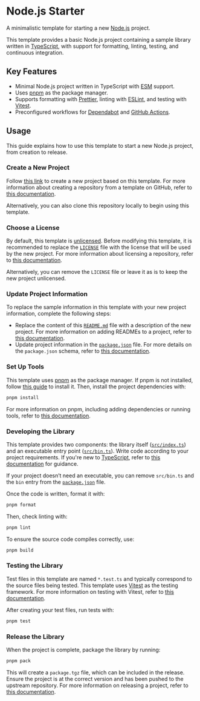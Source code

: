 # Node.js Starter

A minimalistic template for starting a new [Node.js](https://nodejs.org/en) project.

This template provides a basic Node.js project containing a sample library written in [TypeScript](https://www.typescriptlang.org/), with support for formatting, linting, testing, and continuous integration.

## Key Features

- Minimal Node.js project written in TypeScript with [ESM](https://nodejs.org/api/esm.html) support.
- Uses [pnpm](https://pnpm.io//) as the package manager.
- Supports formatting with [Prettier](https://prettier.io/), linting with [ESLint](https://eslint.org/), and testing with [Vitest](https://vitest.dev/).
- Preconfigured workflows for [Dependabot](https://docs.github.com/en/code-security/dependabot) and [GitHub Actions](https://github.com/features/actions).

## Usage

This guide explains how to use this template to start a new Node.js project, from creation to release.

### Create a New Project

Follow [this link](https://github.com/new?template_name=nodejs-starter&template_owner=threeal) to create a new project based on this template. For more information about creating a repository from a template on GitHub, refer to [this documentation](https://docs.github.com/en/repositories/creating-and-managing-repositories/creating-a-repository-from-a-template).

Alternatively, you can also clone this repository locally to begin using this template.

### Choose a License

By default, this template is [unlicensed](https://unlicense.org/). Before modifying this template, it is recommended to replace the [`LICENSE`](./LICENSE) file with the license that will be used by the new project. For more information about licensing a repository, refer to [this documentation](https://docs.github.com/en/repositories/managing-your-repositorys-settings-and-features/customizing-your-repository/licensing-a-repository).

Alternatively, you can remove the `LICENSE` file or leave it as is to keep the new project unlicensed.

### Update Project Information

To replace the sample information in this template with your new project information, complete the following steps:

- Replace the content of this [`README.md`](./README.md) file with a description of the new project. For more information on adding READMEs to a project, refer to [this documentation](https://docs.github.com/en/repositories/managing-your-repositorys-settings-and-features/customizing-your-repository/about-readmes).
- Update project information in the [`package.json`](./package.json) file. For more details on the `package.json` schema, refer to [this documentation](https://docs.npmjs.com/cli/v10/configuring-npm/package-json).

### Set Up Tools

This template uses [pnpm](https://pnpm.io/) as the package manager. If pnpm is not installed, follow [this guide](https://pnpm.io/installation) to install it. Then, install the project dependencies with:

```sh
pnpm install
```

For more information on pnpm, including adding dependencies or running tools, refer to [this documentation](https://pnpm.io/pnpm-cli).

### Developing the Library

This template provides two components: the library itself ([`src/index.ts`](./src/index.ts)) and an executable entry point ([`src/bin.ts`](./src/bin.ts)). Write code according to your project requirements. If you're new to [TypeScript](https://www.typescriptlang.org/), refer to [this documentation](https://www.typescriptlang.org/docs/) for guidance.

If your project doesn’t need an executable, you can remove `src/bin.ts` and the `bin` entry from the [`package.json`](./package.json) file.

Once the code is written, format it with:

```sh
pnpm format
```

Then, check linting with:

```sh
pnpm lint
```

To ensure the source code compiles correctly, use:

```sh
pnpm build
```

### Testing the Library

Test files in this template are named `*.test.ts` and typically correspond to the source files being tested. This template uses [Vitest](https://vitest.dev/) as the testing framework. For more information on testing with Vitest, refer to [this documentation](https://vitest.dev/guide/).

After creating your test files, run tests with:

```sh
pnpm test
```

### Release the Library

When the project is complete, package the library by running:

```sh
pnpm pack
```

This will create a `package.tgz` file, which can be included in the release. Ensure the project is at the correct version and has been pushed to the upstream repository. For more information on releasing a project, refer to [this documentation](https://docs.github.com/en/repositories/releasing-projects-on-github/about-releases).
